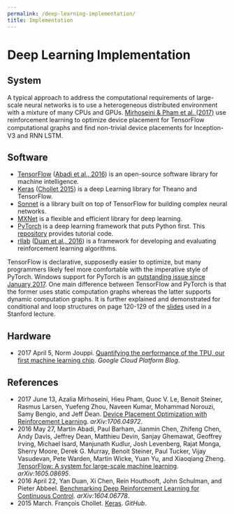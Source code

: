 ```yaml
---
permalink: /deep-learning-implementation/
title: Implementation
---
```

# Deep Learning Implementation

## System

A typical approach to address the computational requirements of large-scale neural networks is to use a heterogeneous distributed environment with a mixture of many CPUs and GPUs. [Mirhoseini & Pham et al. (2017)](https://arxiv.org/abs/1706.04972) use reinforcement learning to optimize device placement for TensorFlow computational graphs and ﬁnd non-trivial device placements for Inception-V3 and RNN LSTM.

## Software

* [TensorFlow](https://www.tensorflow.org/) ([Abadi et al., 2016](https://arxiv.org/abs/1605.08695)) is an open-source software library for machine intelligence.
* [Keras](https://keras.io/) ([Chollet 2015](https://github.com/fchollet/keras)) is a deep Learning library for Theano and TensorFlow.
* [Sonnet](https://github.com/deepmind/sonnet) is a library built on top of TensorFlow for building complex neural networks.
* [MXNet](http://mxnet.io/) is a flexible and efficient library for deep learning.
* [PyTorch](http://pytorch.org/) is a deep learning framework that puts Python first. This [repository](https://github.com/yunjey/pytorch-tutorial) provides tutorial code.
* [rllab](https://github.com/openai/rllab) ([Duan et al., 2016](https://arxiv.org/abs/1604.06778)) is a framework for developing and evaluating reinforcement learning algorithms.

TensorFlow is declarative, supposedly easier to optimize, but many programmers likely feel more comfortable with the imperative style of PyTorch. Windows support for PyTorch is an [outstanding issue since January 2017](https://github.com/pytorch/pytorch/issues/494). One main difference between TensorFlow and PyTorch is that the former uses static computation graphs whereas the latter supports dynamic computation graphs. It is further explained and demonstrated for conditional and loop structures on page 120-129 of the [slides](http://cs231n.stanford.edu/slides/2017/cs231n_2017_lecture8.pdf) used in a Stanford lecture.

## Hardware

* 2017 April 5, Norm Jouppi. [Quantifying the performance of the TPU, our first machine learning chip](https://cloudplatform.googleblog.com/2017/04/quantifying-the-performance-of-the-TPU-our-first-machine-learning-chip.html). *Google Cloud Platform Blog*.

## References

* 2017 June 13, Azalia Mirhoseini, Hieu Pham, Quoc V. Le, Benoit Steiner, Rasmus Larsen, Yuefeng Zhou, Naveen Kumar, Mohammad Norouzi, Samy Bengio, and Jeff Dean. [Device Placement Optimization with Reinforcement Learning](https://arxiv.org/abs/1706.04972). *arXiv:1706.04972*.
* 2016 May 27, Martín Abadi, Paul Barham, Jianmin Chen, Zhifeng Chen, Andy Davis, Jeffrey Dean, Matthieu Devin, Sanjay Ghemawat, Geoffrey Irving, Michael Isard, Manjunath Kudlur, Josh Levenberg, Rajat Monga, Sherry Moore, Derek G. Murray, Benoit Steiner, Paul Tucker, Vijay Vasudevan, Pete Warden, Martin Wicke, Yuan Yu, and Xiaoqiang Zheng. [TensorFlow: A system for large-scale machine learning](https://arxiv.org/abs/1605.08695). *arXiv:1605.08695*.
* 2016 April 22, Yan Duan, Xi Chen, Rein Houthooft, John Schulman, and Pieter Abbeel. [Benchmarking Deep Reinforcement Learning for Continuous Control](https://arxiv.org/abs/1604.06778). *arXiv:1604.06778*.
* 2015 March. François Chollet. [Keras](https://github.com/fchollet/keras). *GitHub*.
